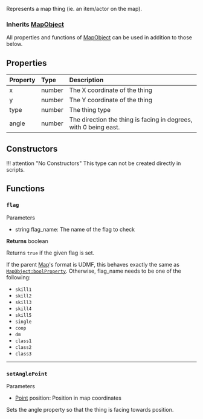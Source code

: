 Represents a map thing (ie. an item/actor on the map).

### Inherits <type>[MapObject](MapObject.md)</type>  
All properties and functions of <type>[MapObject](MapObject.md)</type> can be used in addition to those below.

## Properties

| Property | Type | Description |
|:---------|:-----|:------------|
<prop>x</prop> | <type>number</type> | The X coordinate of the thing
<prop>y</prop> | <type>number</type> | The Y coordinate of the thing
<prop>type</prop> | <type>number</type> | The thing type
<prop>angle</prop> | <type>number</type> | The direction the thing is facing in degrees, with 0 being east.

## Constructors

!!! attention "No Constructors"
    This type can not be created directly in scripts.

## Functions

### `flag`

<listhead>Parameters</listhead>

* <type>string</type> <arg>flag_name</arg>: The name of the flag to check

**Returns** <type>boolean</type>

Returns `true` if the given flag is set.

If the parent <type>[Map](Map.md)</type>'s format is UDMF, this behaves exactly the same as <code>[MapObject:boolProperty](MapObject.md#boolproperty)</code>. Otherwise, <arg>flag_name</arg> needs to be one of the following:

* `skill1`
* `skill2`
* `skill3`
* `skill4`
* `skill5`
* `single`
* `coop`
* `dm`
* `class1`
* `class2`
* `class3`

---
### `setAnglePoint`

<listhead>Parameters</listhead>

* <type>[Point](Point.md)</type> <arg>position</arg>: Position in map coordinates

Sets the <prop>angle</prop> property so that the thing is facing towards <arg>position</arg>.
